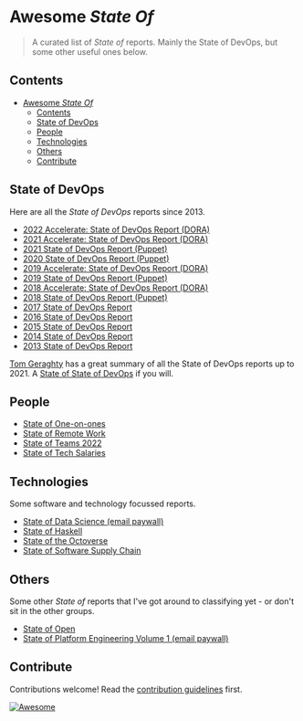 # Awesome *State Of*

> A curated list of *State of* reports. Mainly the State of DevOps, but some other useful ones below.


## Contents

- [Awesome *State Of*](#awesome-state-of)
  - [Contents](#contents)
  - [State of DevOps](#state-of-devops)
  - [People](#people)
  - [Technologies](#technologies)
  - [Others](#others)
  - [Contribute](#contribute)


## State of DevOps

Here are all the *State of DevOps* reports since 2013.

- [2022 Accelerate: State of DevOps Report (DORA)](https://cloud.google.com/devops/state-of-devops)
- [2021 Accelerate: State of DevOps Report (DORA)](https://services.google.com/fh/files/misc/state-of-devops-2021.pdf)
- [2021 State of DevOps Report (Puppet)](https://puppet.com/resources/report/2021-state-of-devops-report)
- [2020 State of DevOps Report (Puppet)](https://puppet.com/resources/report/2020-state-of-devops-report)
- [2019 Accelerate: State of DevOps Report (DORA)](https://services.google.com/fh/files/misc/state-of-devops-2019.pdf)
- [2019 State of DevOps Report (Puppet)](https://puppet.com/resources/report/2019-state-of-devops-report)
- [2018 Accelerate: State of DevOps Report (DORA)](https://services.google.com/fh/files/misc/state-of-devops-2018.pdf)
- [2018 State of DevOps Report (Puppet)](https://puppet.com/resources/report/2018-state-devops-report)
- [2017 State of DevOps Report](https://puppet.com/resources/report/2017-state-devops-report)
- [2016 State of DevOps Report](https://puppet.com/resources/report/2016-state-devops-report)
- [2015 State of DevOps Report](https://puppet.com/resources/report/2015-state-devops-report)
- [2014 State of DevOps Report](https://puppet.com/resources/report/2014-state-devops-report)
- [2013 State of DevOps Report](https://puppet.com/resources/report/2013-state-devops-report)

[Tom Geraghty](https://twitter.com/tom_geraghty) has a great summary of all the State of DevOps reports up to 2021. A [State of State of DevOps](https://tomgeraghty.co.uk/index.php/all-the-state-of-devops-reports-since-2013/) if you will.

## People

- [State of One-on-ones](https://hypercontext.com/state-of-one-on-ones-report)
- [State of Remote Work](https://owllabs.com/state-of-remote-work/2021)
- [State of Teams 2022](https://www.atlassian.com/blog/state-of-teams-2022)
- [State of Tech Salaries](https://hired.com/state-of-tech-salaries/2022/)

## Technologies

Some software and technology focussed reports.

- [State of Data Science (email paywall)](https://anaconda.cloud/2021-state-of-data-science-report)
- [State of Haskell](https://taylor.fausak.me/2021/11/16/haskell-survey-results/)
- [State of the Octoverse](https://octoverse.github.com/)
- [State of Software Supply Chain](https://www.sonatype.com/state-of-the-software-supply-chain/introduction)

## Others

Some other *State of* reports that I've got around to classifying yet - or don't sit in the other groups.

- [State of Open](https://openuk.uk/stateofopen/)
- [State of Platform Engineering Volume 1 (email paywall)](https://humanitec.com/whitepapers/state-of-platform-engineering-report-volume-1)

## Contribute

Contributions welcome! Read the [contribution guidelines](contributing.md) first.

[![Awesome](https://awesome.re/badge.svg)](https://awesome.re)

